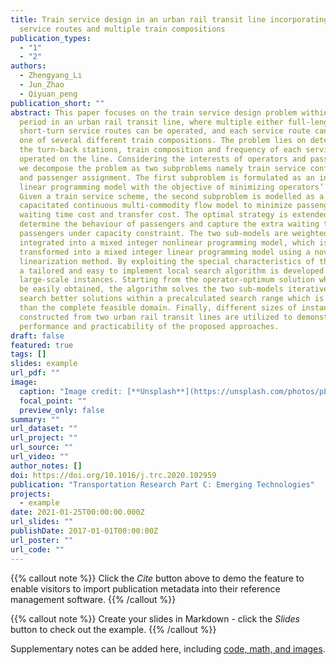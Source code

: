 ```yaml
---
title: Train service design in an urban rail transit line incorporating multiple
  service routes and multiple train compositions
publication_types:
  - "1"
  - "2"
authors:
  - Zhengyang_Li
  - Jun_Zhao
  - Qiyuan_peng
publication_short: ""
abstract: This paper focuses on the train service design problem within a given
  period in an urban rail transit line, where multiple either full-length or
  short-turn service routes can be operated, and each service route can utilize
  one of several different train compositions. The problem lies on determining
  the turn-back stations, train composition and frequency of each service route
  operated on the line. Considering the interests of operators and passengers,
  we decompose the problem as two subproblems namely train service configuration
  and passenger assignment. The first subproblem is formulated as an integer
  linear programming model with the objective of minimizing operators’ cost.
  Given a train service scheme, the second subproblem is modelled as a
  capacitated continuous multi-commodity flow model to minimize passengers’
  waiting time cost and transfer cost. The optimal strategy is extended to
  determine the behaviour of passengers and capture the extra waiting time of
  passengers under capacity constraint. The two sub-models are weighted and
  integrated into a mixed integer nonlinear programming model, which is further
  transformed into a mixed integer linear programming model using a novel
  linearization method. By exploiting the special characteristics of the model,
  a tailored and easy to implement local search algorithm is developed to solve
  large-scale instances. Starting from the operator-optimum solution which can
  be easily obtained, the algorithm solves the two sub-models iteratively to
  search better solutions within a precalculated search range which is smaller
  than the complete feasible domain. Finally, different sizes of instances
  constructed from two urban rail transit lines are utilized to demonstrate the
  performance and practicability of the proposed approaches.
draft: false
featured: true
tags: []
slides: example
url_pdf: ""
image:
  caption: "Image credit: [**Unsplash**](https://unsplash.com/photos/pLCdAaMFLTE)"
  focal_point: ""
  preview_only: false
summary: ""
url_dataset: ""
url_project: ""
url_source: ""
url_video: ""
author_notes: []
doi: https://doi.org/10.1016/j.trc.2020.102959
publication: "Transportation Research Part C: Emerging Technologies"
projects:
  - example
date: 2021-01-25T00:00:00.000Z
url_slides: ""
publishDate: 2017-01-01T00:00:00Z
url_poster: ""
url_code: ""
---
```


{{% callout note %}}
Click the *Cite* button above to demo the feature to enable visitors to import publication metadata into their reference management software.
{{% /callout %}}

{{% callout note %}}
Create your slides in Markdown - click the *Slides* button to check out the example.
{{% /callout %}}

Supplementary notes can be added here, including [code, math, and images](https://wowchemy.com/docs/writing-markdown-latex/).
